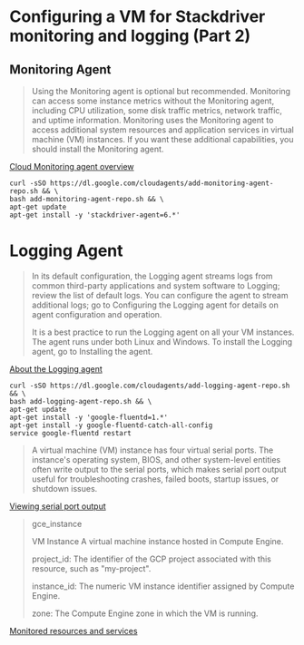 # Configuring a VM for Stackdriver monitoring and logging (Part 2)

## Monitoring Agent

> Using the Monitoring agent is optional but recommended. Monitoring can access some instance metrics without the Monitoring agent, including CPU utilization, some disk traffic metrics, network traffic, and uptime information. Monitoring uses the Monitoring agent to access additional system resources and application services in virtual machine (VM) instances. If you want these additional capabilities, you should install the Monitoring agent.

[Cloud Monitoring agent overview](https://cloud.google.com/monitoring/agent)

```
curl -sSO https://dl.google.com/cloudagents/add-monitoring-agent-repo.sh && \
bash add-monitoring-agent-repo.sh && \
apt-get update
apt-get install -y 'stackdriver-agent=6.*'
```

# Logging Agent

> In its default configuration, the Logging agent streams logs from common third-party applications and system software to Logging; review the list of default logs. You can configure the agent to stream additional logs; go to Configuring the Logging agent for details on agent configuration and operation.
> 
> It is a best practice to run the Logging agent on all your VM instances. The agent runs under both Linux and Windows. To install the Logging agent, go to Installing the agent.

[About the Logging agent](https://cloud.google.com/logging/docs/agent)

```
curl -sSO https://dl.google.com/cloudagents/add-logging-agent-repo.sh && \
bash add-logging-agent-repo.sh && \
apt-get update
apt-get install -y 'google-fluentd=1.*'
apt-get install -y google-fluentd-catch-all-config
service google-fluentd restart
```

> A virtual machine (VM) instance has four virtual serial ports. The instance's operating system, BIOS, and other system-level entities often write output to the serial ports, which makes serial port output useful for troubleshooting crashes, failed boots, startup issues, or shutdown issues.

[Viewing serial port output](https://cloud.google.com/compute/docs/instances/viewing-serial-port-output)

> gce_instance
>
> VM Instance	A virtual machine instance hosted in Compute Engine.
>
> project_id: The identifier of the GCP project associated with this resource, such as "my-project".
>
> instance_id: The numeric VM instance identifier assigned by Compute Engine.
>
> zone: The Compute Engine zone in which the VM is running.

[Monitored resources and services](https://cloud.google.com/logging/docs/api/v2/resource-list)
